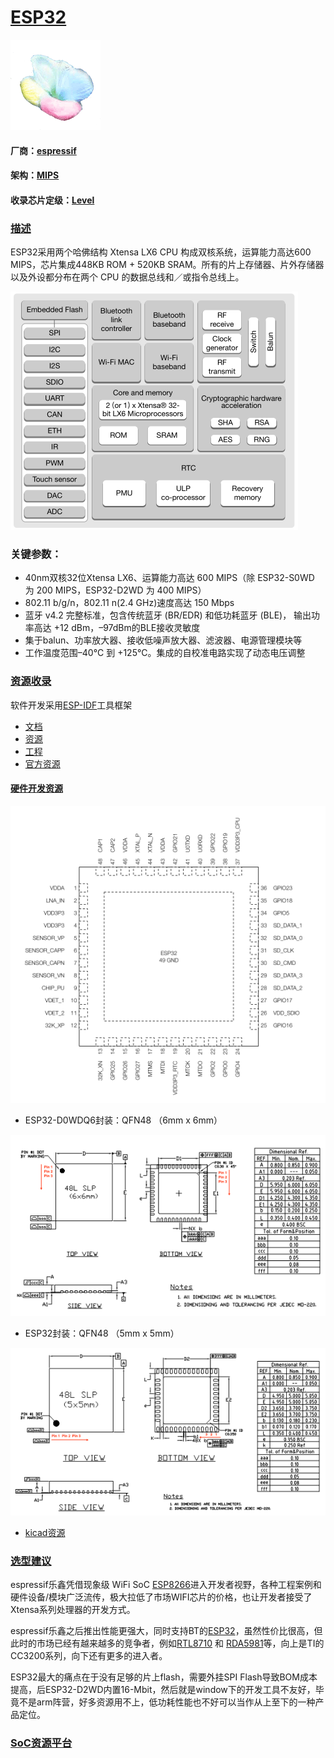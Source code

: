 ﻿# [ESP32](https://github.com/sochub/ESP32) 
[![sites](SoC/qitas.png)](http://www.qitas.cn)
#### 厂商：[espressif](https://github.com/sochub/espressif)
#### 架构：[MIPS](https://github.com/sochub/MIPS)
#### 收录芯片定级：[Level](https://github.com/sochub/Level)
### [描述](https://github.com/sochub/ESP32/wiki) 

ESP32采用两个哈佛结构 Xtensa LX6 CPU 构成双核系统，运算能力高达600 MIPS，芯片集成448KB ROM + 520KB SRAM。所有的片上存储器、片外存储器以及外设都分布在两个 CPU 的数据总线和／或指令总线上。

[![sites](docs/func.png)](https://www.espressif.com/zh-hans/products/hardware/esp32/overview)

### 关键参数：

* 40nm双核32位Xtensa LX6、运算能力高达 600 MIPS（除 ESP32-S0WD 为 200 MIPS，ESP32-D2WD
为 400 MIPS）
* 802.11 b/g/n，802.11 n(2.4 GHz)速度高达 150 Mbps
* 蓝牙 v4.2 完整标准，包含传统蓝牙 (BR/EDR) 和低功耗蓝牙 (BLE)， 输出功率高达 +12 dBm，–97dBm的BLE接收灵敏度
* 集于balun、功率放大器、接收低噪声放大器、滤波器、电源管理模块等
* 工作温度范围–40°C 到 +125°C。集成的自校准电路实现了动态电压调整

### [资源收录](https://github.com/sochub/ESP32)

软件开发采用[ESP-IDF](https://docs.espressif.com/projects/esp-idf/en/latest/get-started/index.html)工具框架

* [文档](docs/) 
* [资源](src/) 
* [工程](project/) 
* [官方资源](https://www.espressif.com/zh-hans/products/hardware/esp32/resources) 

#### [硬件开发资源](https://github.com/sochub/ESP32)

[![sites](docs/ESP32.png)](http://www.qitas.cn)

* ESP32-D0WDQ6封装：QFN48 （6mm x 6mm）

[![sites](docs/ESP32-6.png)](http://www.qitas.cn)

* ESP32封装：QFN48 （5mm x 5mm）

[![sites](docs/ESP32-5.png)](http://www.qitas.cn)

* [kicad资源](src/kicad/)


### [选型建议](https://github.com/sochub/ESP32)

espressif乐鑫凭借现象级 WiFi SoC [ESP8266](https://github.com/sochub/ESP8266)进入开发者视野，各种工程案例和硬件设备/模块广泛流传，极大拉低了市场WIFI芯片的价格，也让开发者接受了Xtensa系列处理器的开发方式。

espressif乐鑫之后推出性能更强大，同时支持BT的[ESP32](https://github.com/sochub/ESP32)，虽然性价比很高，但此时的市场已经有越来越多的竞争者，例如[RTL8710](https://github.com/sochub/RTL8710) 和 [RDA5981](https://github.com/sochub/RDA5981)等，向上是TI的CC3200系列，向下还有更多的进入者。

ESP32最大的痛点在于没有足够的片上flash，需要外挂SPI Flash导致BOM成本提高，后ESP32-D2WD内置16-Mbit，然后就是window下的开发工具不友好，毕竟不是arm阵营，好多资源用不上，低功耗性能也不好可以当作从上至下的一种产品定位。


###  [SoC资源平台](http://www.qitas.cn)   
